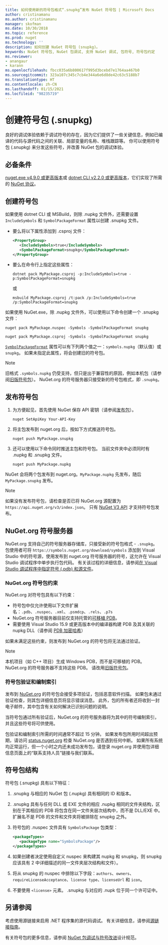 ```yaml
---
title: 如何使用新的符号包格式“.snupkg”发布 NuGet 符号包 | Microsoft Docs
author: cristinamanu
ms.author: cristinamanu
manager: skofman
ms.date: 10/30/2018
ms.topic: reference
ms.prod: nuget
ms.technology: ''
description: 如何创建 NuGet 符号包 (snupkg)。
keywords: NuGet 符号包, NuGet 包调试, 支持 NuGet 调试, 包符号, 符号包约定
ms.reviewer:
- anangaur
- karann
ms.openlocfilehash: fbcc035a6b800617f995d3bcebd7e1764aa467b0
ms.sourcegitcommit: 323a107c345c7cb4e344a6e6d8de42c63c5188b7
ms.translationtype: HT
ms.contentlocale: zh-CN
ms.lasthandoff: 01/15/2021
ms.locfileid: "98235719"
---
```

# <a name="creating-symbol-packages-snupkg"></a>创建符号包 (.snupkg)

良好的调试体验依赖于调试符号的存在，因为它们提供了一些关键信息，例如已编译的代码与源代码之间的关联、局部变量的名称、堆栈跟踪等。 你可以使用符号包 (.snupkg) 来分发这些符号，并改善 NuGet 包的调试体验。

## <a name="prerequisites"></a>必备条件

[nuget.exe v4.9.0 或更高版本](https://www.nuget.org/downloads)或 [dotnet CLI v2.2.0 或更高版本](https://www.microsoft.com/net/download/dotnet-core/2.2)，它们实现了所需的 [NuGet 协议](../api/nuget-protocols.md)。

## <a name="creating-a-symbol-package"></a>创建符号包

如果使用 dotnet CLI 或 MSBuild，则除 .nupkg 文件外，还需要设置 `IncludeSymbols` 和 `SymbolPackageFormat` 属性以创建 .snupkg 文件。

* 要么将以下属性添加到 .csproj 文件：

   ```xml
   <PropertyGroup>
      <IncludeSymbols>true</IncludeSymbols>
      <SymbolPackageFormat>snupkg</SymbolPackageFormat>
   </PropertyGroup>
   ```

* 要么在命令行上指定这些属性：

     ```dotnetcli
     dotnet pack MyPackage.csproj -p:IncludeSymbols=true -p:SymbolPackageFormat=snupkg
     ```

  或

  ```cli
  msbuild MyPackage.csproj /t:pack /p:IncludeSymbols=true /p:SymbolPackageFormat=snupkg
  ```

如果使用 NuGet.exe，除 .nupkg 文件外，可以使用以下命令创建一个 .snupkg 文件：

```cli
nuget pack MyPackage.nuspec -Symbols -SymbolPackageFormat snupkg

nuget pack MyPackage.csproj -Symbols -SymbolPackageFormat snupkg
```

[`SymbolPackageFormat`](/dotnet/core/tools/csproj#symbolpackageformat) 属性可以有下列两个值之一：`symbols.nupkg`（默认值）或 `snupkg`。 如果未指定此属性，将会创建旧的符号包。

> [!Note]
> 旧格式 `.symbols.nupkg` 仍受支持，但只是出于兼容性的原因，例如本机包（请参阅[旧版符号包](Symbol-Packages.md)）。 NuGet.org 的符号服务器只接受新的符号包格式，即 `.snupkg`。

## <a name="publishing-a-symbol-package"></a>发布符号包

1. 为方便起见，首先使用 NuGet 保存 API 密钥（请参阅[发布包](../nuget-org/publish-a-package.md)）。

    ```cli
    nuget SetApiKey Your-API-Key
    ```

1. 将主包发布到 nuget.org 后，按如下方式推送符号包。

    ```cli
    nuget push MyPackage.snupkg
    ```

1. 还可以使用以下命令同时推送主包和符号包。 当前文件夹中必须同时有 .nupkg 和 .snupkg 文件。

    ```cli
    nuget push MyPackage.nupkg
    ```

NuGet 会将两个包发布到 nuget.org。`MyPackage.nupkg` 先发布，随后 `MyPackage.snupkg` 发布。

> [!Note]
> 如果没有发布符号包，请检查是否已将 NuGet.org 源配置为 `https://api.nuget.org/v3/index.json`。 只有 [NuGet V3 API](../api/overview.md#versioning) 才支持符号包发布。

## <a name="nugetorg-symbol-server"></a>NuGet.org 符号服务器

NuGet.org 支持自己的符号服务器存储库，只接受新的符号包格式 - `.snupkg`。 包使用者可将 `https://symbols.nuget.org/download/symbols` 添加到 Visual Studio 中的符号源，使用发布到 nuget.org 符号服务器的符号，这允许在 Visual Studio 调试程序中单步执行包代码。 有关该过程的详细信息，请参阅[在 Visual Studio 调试程序中指定符号 (.pdb) 和源文件](/visualstudio/debugger/specify-symbol-dot-pdb-and-source-files-in-the-visual-studio-debugger)。

### <a name="nugetorg-symbol-package-constraints"></a>NuGet.org 符号包约束

NuGet.org 对符号包具有以下约束：

- 符号包中仅允许使用以下文件扩展名：`.pdb`、`.nuspec`、`.xml`、`.psmdcp`、`.rels`、`.p7s`
- NuGet.org 符号服务器目前仅支持托管的[可移植 PDB](https://github.com/dotnet/runtime/blob/87572a799bfd37779c079faf28544e3f9a16be58/src/libraries/System.Reflection.Metadata/specs/PortablePdb-Metadata.md)。
- 需要使用 Visual Studio 15.9 或更高版本中的编译器构建 PDB 及其关联的 nupkg DLL（请参阅 [PDB 加密哈希](https://github.com/dotnet/roslyn/issues/24429)）

如果未满足这些约束，则发布到 NuGet.org 的符号包将无法通过验证。 

> [!NOTE]
> 本机项目（如 C++ 项目）生成 Windows PDB，而不是可移植的 PDB。 NuGet.org 的符号服务器不支持这些 PDB。 请改用[旧版符号包](Symbol-Packages.md)。

### <a name="symbol-package-validation-and-indexing"></a>符号包验证和编制索引

发布到 [NuGet.org](https://www.nuget.org/) 的符号包会接受多项验证，包括恶意软件扫描。 如果包未通过验证检查，则其包详细信息页将显示错误消息。 此外，包的所有者还将收到一封电子邮件，其中包含有关如何解决已识别问题的说明。

当符号包通过所有验证后，NuGet.org 的符号服务器将为其中的符号编制索引，并且这些符号将可供使用。

包验证和编制索引所需的时间通常不超过 15 分钟。 如果发布包所用时间超出预期，请访问 [status.nuget.org](https://status.nuget.org/) 检查 NuGet.org 是否遇到任何中断。 如果所有系统均正常运行，但一个小时之内还未成功发布包，请登录 nuget.org 并使用包详细信息页面上的“联系支持人员”链接与我们联系。

## <a name="symbol-package-structure"></a>符号包结构

符号包 (.snupkg) 具有以下特征：

1) .snupkg 与相应的 NuGet 包 (.nupkg) 具有相同的 ID 和版本。
2) .snupkg 具有与任何 DLL 或 EXE 文件的相应 .nupkg 相同的文件夹结构，区别在于其相应的 PDB 将包含在同一文件夹层次结构中，而不是 DLL/EXE 中。 扩展名不是 PDB 的文件和文件夹将被排除在 snupkg 之外。
3) 符号包的 .nuspec 文件具有 `SymbolsPackage` 包类型：

   ```xml
   <packageTypes>
      <packageType name="SymbolsPackage"/>
   </packageTypes>
   ```

4) 如果创建者决定使用自定义 nuspec 来构建其 nupkg 和 snupkg，则 snupkg 应该具有 2 中详细描述的同一文件夹层次结构和文件）。
5) 将从 snupkg 的 nuspec 中排除以下字段：```authors```、```owners```、```requireLicenseAcceptance```、```license type```、```licenseUrl``` 和 ```icon```。
6) 不要使用 ```<license>``` 元素。 .snupkg 与对应的 .nupk 位于同一个许可证中。

## <a name="see-also"></a>另请参阅

考虑使用源链接来启用 .NET 程序集的源代码调试。 有关详细信息，请参阅[源链接指南](/dotnet/standard/library-guidance/sourcelink)。

有关符号包的更多信息，请参阅 [NuGet 包调试与符号改进](https://github.com/NuGet/Home/wiki/NuGet-Package-Debugging-&-Symbols-Improvements)设计规范。

